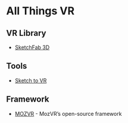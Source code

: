 # All Things VR #

## VR Library ##
* [SketchFab 3D](https://sketchfab.com)

## Tools ##
* [Sketch to VR](https://github.com/auxdesigner/Sketch-to-VR_)

## Framework ##
* [MOZVR](https://mozvr.com/) - MozVR’s open-source framework
